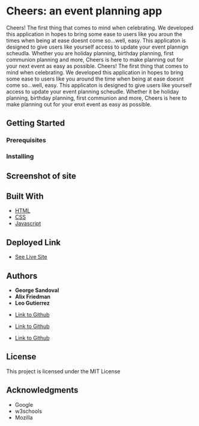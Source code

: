 # Cheers: an event planning app

Cheers! The first thing that comes to mind when celebrating. We developed this application in hopes to bring some ease to users like you aroun the times when being at ease doesnt come so...well, easy. This applicaton is designed to give users like yourself access to update your event plannign scheudla. Whether you are holiday planning, birthday planning, first communion planning and more, Cheers is here to make planning out for your next event as easy as possible. 
Cheers! The first thing that comes to mind when celebrating. We developed this application in hopes to bring some ease to users like you around the time when being at ease doesnt come so...well, easy. This applicaton is designed to give users like yourself access to update your event planning scheudle. Whether it be holiday planning, birthday planning, first communion and more, Cheers is here to make planning out for your enxt event as easy as possible. 



## Getting Started




### Prerequisites




### Installing


## Screenshot of site





## Built With

* [HTML](https://developer.mozilla.org/en-US/docs/Web/HTML)
* [CSS](https://developer.mozilla.org/en-US/docs/Web/CSS)
* [Javascript](https://developer.mozilla.org/en-US/docs/Web/JavaScript)

## Deployed Link

* [See Live Site]()


## Authors

* **George Sandoval** 
* **Alix Friedman**
* **Leo Gutierrez**

- [Link to Github](https://github.com/gsandoval09)


- [Link to Github](https://github.com/Alix1713)


- [Link to Github](https://github.com/Leog888)




## License

This project is licensed under the MIT License 

## Acknowledgments

* Google
* w3schools
* Mozilla
